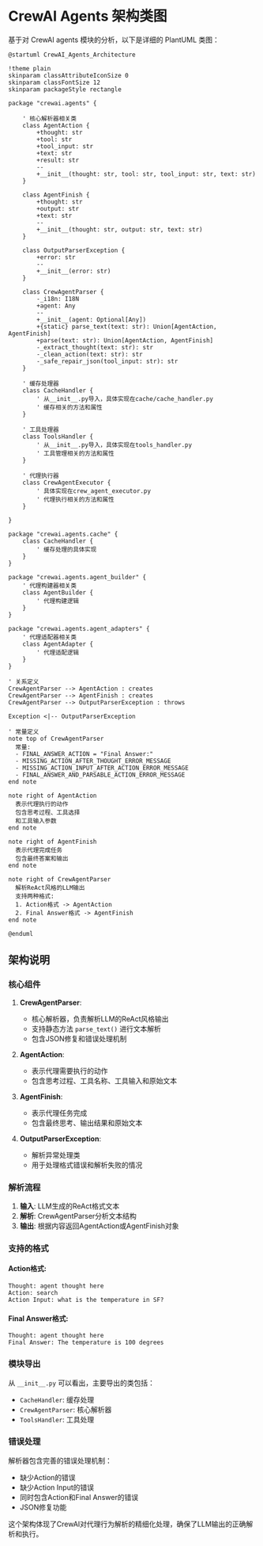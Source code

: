 # CrewAI Agents 架构类图

基于对 CrewAI agents 模块的分析，以下是详细的 PlantUML 类图：

```plantuml
@startuml CrewAI_Agents_Architecture

!theme plain
skinparam classAttributeIconSize 0
skinparam classFontSize 12
skinparam packageStyle rectangle

package "crewai.agents" {
    
    ' 核心解析器相关类
    class AgentAction {
        +thought: str
        +tool: str
        +tool_input: str
        +text: str
        +result: str
        --
        +__init__(thought: str, tool: str, tool_input: str, text: str)
    }
    
    class AgentFinish {
        +thought: str
        +output: str
        +text: str
        --
        +__init__(thought: str, output: str, text: str)
    }
    
    class OutputParserException {
        +error: str
        --
        +__init__(error: str)
    }
    
    class CrewAgentParser {
        -_i18n: I18N
        +agent: Any
        --
        +__init__(agent: Optional[Any])
        +{static} parse_text(text: str): Union[AgentAction, AgentFinish]
        +parse(text: str): Union[AgentAction, AgentFinish]
        -_extract_thought(text: str): str
        -_clean_action(text: str): str
        -_safe_repair_json(tool_input: str): str
    }
    
    ' 缓存处理器
    class CacheHandler {
        ' 从__init__.py导入，具体实现在cache/cache_handler.py
        ' 缓存相关的方法和属性
    }
    
    ' 工具处理器
    class ToolsHandler {
        ' 从__init__.py导入，具体实现在tools_handler.py
        ' 工具管理相关的方法和属性
    }
    
    ' 代理执行器
    class CrewAgentExecutor {
        ' 具体实现在crew_agent_executor.py
        ' 代理执行相关的方法和属性
    }
    
}

package "crewai.agents.cache" {
    class CacheHandler {
        ' 缓存处理的具体实现
    }
}

package "crewai.agents.agent_builder" {
    ' 代理构建器相关类
    class AgentBuilder {
        ' 代理构建逻辑
    }
}

package "crewai.agents.agent_adapters" {
    ' 代理适配器相关类
    class AgentAdapter {
        ' 代理适配逻辑
    }
}

' 关系定义
CrewAgentParser --> AgentAction : creates
CrewAgentParser --> AgentFinish : creates
CrewAgentParser --> OutputParserException : throws

Exception <|-- OutputParserException

' 常量定义
note top of CrewAgentParser
  常量:
  - FINAL_ANSWER_ACTION = "Final Answer:"
  - MISSING_ACTION_AFTER_THOUGHT_ERROR_MESSAGE
  - MISSING_ACTION_INPUT_AFTER_ACTION_ERROR_MESSAGE
  - FINAL_ANSWER_AND_PARSABLE_ACTION_ERROR_MESSAGE
end note

note right of AgentAction
  表示代理执行的动作
  包含思考过程、工具选择
  和工具输入参数
end note

note right of AgentFinish
  表示代理完成任务
  包含最终答案和输出
end note

note right of CrewAgentParser
  解析ReAct风格的LLM输出
  支持两种格式:
  1. Action格式 -> AgentAction
  2. Final Answer格式 -> AgentFinish
end note

@enduml
```

## 架构说明

### 核心组件

1. **CrewAgentParser**: 
   - 核心解析器，负责解析LLM的ReAct风格输出
   - 支持静态方法 `parse_text()` 进行文本解析
   - 包含JSON修复和错误处理机制

2. **AgentAction**: 
   - 表示代理需要执行的动作
   - 包含思考过程、工具名称、工具输入和原始文本

3. **AgentFinish**: 
   - 表示代理任务完成
   - 包含最终思考、输出结果和原始文本

4. **OutputParserException**: 
   - 解析异常处理类
   - 用于处理格式错误和解析失败的情况

### 解析流程

1. **输入**: LLM生成的ReAct格式文本
2. **解析**: CrewAgentParser分析文本结构
3. **输出**: 根据内容返回AgentAction或AgentFinish对象

### 支持的格式

#### Action格式:
```
Thought: agent thought here
Action: search
Action Input: what is the temperature in SF?
```

#### Final Answer格式:
```
Thought: agent thought here
Final Answer: The temperature is 100 degrees
```

### 模块导出

从 `__init__.py` 可以看出，主要导出的类包括：
- `CacheHandler`: 缓存处理
- `CrewAgentParser`: 核心解析器
- `ToolsHandler`: 工具处理

### 错误处理

解析器包含完善的错误处理机制：
- 缺少Action的错误
- 缺少Action Input的错误
- 同时包含Action和Final Answer的错误
- JSON修复功能

这个架构体现了CrewAI对代理行为解析的精细化处理，确保了LLM输出的正确解析和执行。
